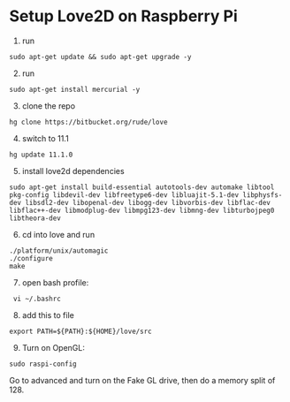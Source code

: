 # Setup Love2D on Raspberry Pi

1. run
```
sudo apt-get update && sudo apt-get upgrade -y
```
2. run
```
sudo apt-get install mercurial -y
```
3. clone the repo
```
hg clone https://bitbucket.org/rude/love
```
4. switch to 11.1
```
hg update 11.1.0
```
5. install love2d dependencies
```
sudo apt-get install build-essential autotools-dev automake libtool pkg-config libdevil-dev libfreetype6-dev libluajit-5.1-dev libphysfs-dev libsdl2-dev libopenal-dev libogg-dev libvorbis-dev libflac-dev libflac++-dev libmodplug-dev libmpg123-dev libmng-dev libturbojpeg0 libtheora-dev
```
6. cd into love and run
```
./platform/unix/automagic
./configure
make
```
7. open bash profile:
```
 vi ~/.bashrc
```
8. add this to file
```
export PATH=${PATH}:${HOME}/love/src
```
9. Turn on OpenGL:
```
sudo raspi-config
```
Go to advanced and turn on the Fake GL drive, then do a memory split of 128.
